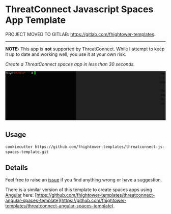 # ThreatConnect Javascript Spaces App Template

PROJECT MOVED TO GITLAB: https://gitlab.com/fhightower-templates.

-----

**NOTE:** This app is **not** supported by ThreatConnect. While I attempt to keep it up to date and working well, you use it at your own risk.

*Create a ThreatConnect spaces app in less than 30 seconds.*

![Creating a spaces app in less than 30 seconds](demo.gif)

## Usage

```
cookiecutter https://github.com/fhightower-templates/threatconnect-js-spaces-template.git
```

## Details

Feel free to raise an [issue](https://github.com/fhightower-templates/threatconnect-js-spaces-template/issues) if you find anything wrong or have a suggestion.

There is a similar version of this template to create spaces apps using [Angular](https://angular.io) here: [https://github.com/fhightower-templates/threatconnect-angular-spaces-template](https://github.com/fhightower-templates/threatconnect-angular-spaces-template).
